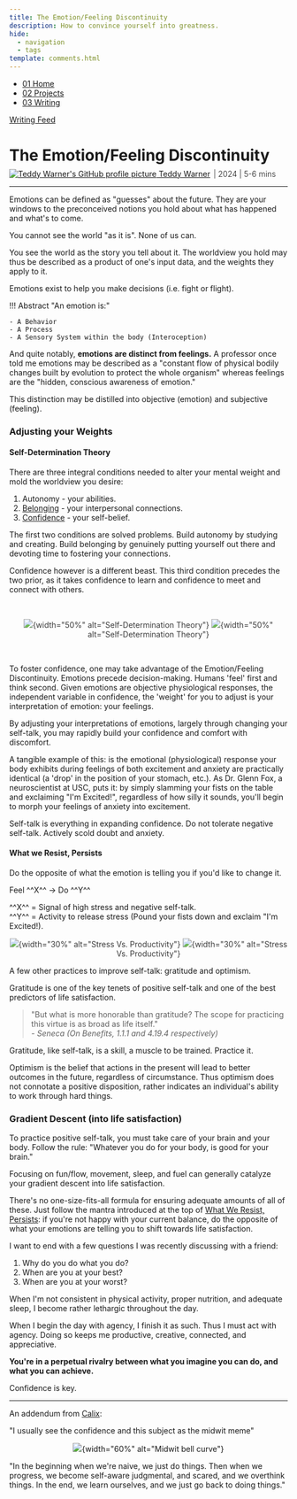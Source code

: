 ```yaml
---
title: The Emotion/Feeling Discontinuity
description: How to convince yourself into greatness.
hide:
  - navigation
  - tags
template: comments.html
---
```


<head>
  <meta charset="UTF-8">
  <meta name="viewport" content="width=device-width, initial-scale=1.0">
  
  <!-- Primary Meta Tags -->
  <meta name="title" content="The Emotion/Feeling Discontinuity - Teddy Warner">
  <meta name="description" content="How to convince yourself into greatness.">
  <meta name="keywords" content="Emotion theory, Feeling vs emotion, Self-determination theory, Confidence building, Self-talk, Emotional intelligence, Personal development, Psychology, Mental weights, Decision making, Gratitude practice, Optimism, Life satisfaction, Behavioral psychology, Emotional regulation">
  <meta name="author" content="Teddy Warner">
  <meta name="robots" content="index, follow">
  
  <!-- Open Graph / Facebook -->
  <meta property="og:type" content="website">
  <meta property="og:url" content="https://teddywarner.org/writings/edf/">
  <meta property="og:title" content="The Emotion/Feeling Discontinuity - Teddy Warner">
  <meta property="og:description" content="How to convince yourself into greatness.">
  <meta property="og:image" content="https://teddywarner.org/assets/images/thumb.png">
  <meta property="og:image:type" content="image/png">
  <meta property="og:image:width" content="1200">
  <meta property="og:image:height" content="630">

  <!-- Twitter -->
  <meta property="twitter:card" content="summary_large_image">
  <meta property="twitter:url" content="https://teddywarner.org/writings/edf/">
  <meta property="twitter:title" content="The Emotion/Feeling Discontinuity - Teddy Warner">
  <meta property="twitter:description" content="How to convince yourself into greatness.">
  <meta property="twitter:image" content="https://teddywarner.org/assets/images/thumb.png">

  <!-- Existing resource links -->
  <script src="https://kit.fontawesome.com/79ff35ecec.js" crossorigin="anonymous"></script>
  <link rel="preconnect" href="https://fonts.googleapis.com">
  <link rel="preconnect" href="https://fonts.gstatic.com" crossorigin>
  <link href="https://fonts.googleapis.com/css2?family=Crimson+Pro:ital,wght@0,200..900;1,200..900&display=swap" rel="stylesheet">
  <link href="https://fonts.googleapis.com/css2?family=Crimson+Pro:ital,wght@0,200..900;1,200..900&family=JetBrains+Mono:ital,wght@0,100..800;1,100..800&display=swap" rel="stylesheet">
  <link rel="stylesheet" href="../../assets/css/projects/project.css">
</head>

  <nav class="main-navigation">
    <ul>
      <li><a class="home" href="https://teddywarner.com"><span class="navnum">01</span> Home</a></li>
      <li><a class="proj" href="https://teddywarner.com/proj/"><span class="navnum">02</span> Projects</a></li>
      <li><a class="writ" href="https://teddywarner.com/writ/"><span class="navnum">03</span> Writing</a></li>
    </ul>
  </nav>

<div class="return2feed"><a href="https://teddywarner.org/writ"><i class="fa-solid fa-arrow-left-long"></i> Writing Feed</a></div>

# The Emotion/Feeling Discontinuity

<div style="margin-top: -0.8em;">
  <span class="abtlinks"><a href="https://x.com/WarnerTeddy"><img src="https://avatars.githubusercontent.com/u/48384497" alt="Teddy Warner's GitHub profile picture" class="profilepic"><span class="abt" id="name"> Teddy Warner</a><span class="abt" style="font-weight: 300; padding-left: 6px;"><span class="year">| 2024 </span>| <span class="readTime"><i class="far fa-clock"></i> 5-6 mins</span></span></span></span>
  <span class="share" style=" color: inherit;">
  <a class="fb" title="Share on Facebook" href="https://www.facebook.com/sharer/sharer.php?u=https://teddywarner.org/writings/efd/"><i class="fa-brands fa-facebook"></i></a>
  <a class="twitter" title="Share on Twitter" href="https://twitter.com/intent/tweet?url=https://teddywarner.org/writings/efd/&text="><i class="fa-brands fa-x-twitter"></i></a>
  <a class="pin" title="Share on Pinterest" href="https://pinterest.com/pin/create/button/?url=https://teddywarner.org/writings/efd/&media=&description="><i class="fa-brands fa-pinterest"></i></a>
  <a class="ln" title="Share on LinkedIn" href="https://www.linkedin.com/shareArticle?mini=true&url=https://teddywarner.org/writings/efd/"><i class="fab fa-linkedin"></i></a>
  <a class="email" title="Share via Email" href="mailto:info@example.com?&subject=&cc=&bcc=&body=https://teddywarner.org/writings/efd/%0A"><i class="fa-solid fa-paper-plane"></i></a>
  </span>
</div>

---

Emotions can be defined as "guesses" about the future. They are your windows to the preconceived notions you hold about what has happened and what's to come.

You cannot see the world "as it is". None of us can. 

You see the world as the story you tell about it. The worldview you hold may thus be described as a product of one's input data, and the weights they apply to it.

Emotions exist to help you make decisions (i.e. fight or flight).

!!! Abstract "An emotion is:"

    - A Behavior
    - A Process
    - A Sensory System within the body (Interoception)

And quite notably, **emotions are distinct from feelings.** A professor once told me emotions may be described as a "constant flow of physical bodily changes built by evolution to protect the whole organism" whereas feelings are the "hidden, conscious awareness of emotion."

This distinction may be distilled into objective (emotion) and subjective (feeling).

### Adjusting your Weights

#### Self-Determination Theory

There are three integral conditions needed to alter your mental weight and mold the worldview you desire:

1. Autonomy - your abilities.
2. [Belonging](https://teddywarner.org/writings/otherness-and-belonging) - your interpersonal connections.
3. [Confidence](https://teddywarner.org/writings/downforce) - your self-belief.

The first two conditions are solved problems. Build autonomy by studying and creating. Build belonging by genuinely putting yourself out there and devoting time to fostering your connections.

Confidence however is a different beast. This third condition precedes the two prior, as it takes confidence to learn and confidence to meet and connect with others.

<br>

<center style="opacity:85%;">

 ![](../assets/images/efd/sdtlight.png#only-light){width="50%" alt="Self-Determination Theory"}
 ![](../assets/images/efd/sdtdark.png#only-dark){width="50%" alt="Self-Determination Theory"}

</center>

<br>

To foster confidence, one may take advantage of the Emotion/Feeling Discontinuity. Emotions precede decision-making. Humans 'feel' first and think second. Given emotions are objective physiological responses, the independent variable in confidence, the 'weight' for you to adjust is your interpretation of emotion: your feelings.

By adjusting your interpretations of emotions, largely through changing your self-talk, you may rapidly build your confidence and comfort with discomfort.

A tangible example of this: is the emotional (physiological) response your body exhibits during feelings of both excitement and anxiety are practically identical (a 'drop' in the position of your stomach, etc.). As Dr. Glenn Fox, a neuroscientist at USC, puts it: by simply slamming your fists on the table and exclaiming "I'm Excited!", regardless of how silly it sounds, you'll begin to morph your feelings of anxiety into excitement.

Self-talk is everything in expanding confidence. Do not tolerate negative self-talk. Actively scold doubt and anxiety.

#### What we Resist, Persists

Do the opposite of what the emotion is telling you if you'd like to change it.

Feel ^^X^^ → Do ^^Y^^

^^X^^ = Signal of high stress and negative self-talk. <br>
^^Y^^ = Activity to release stress (Pound your fists down and exclaim "I'm Excited!).

<center style="opacity:85%;">

 ![](../assets/images/efd/stresslight.png#only-light){width="30%" alt="Stress Vs. Productivity"}
 ![](../assets/images/efd/stressdark.png#only-dark){width="30%" alt="Stress Vs. Productivity"}

</center>

A few other practices to improve self-talk: gratitude and optimism.

Gratitude is one of the key tenets of positive self-talk and one of the best predictors of life satisfaction. 

> "But what is more honorable than gratitude? The scope for practicing this virtue is as broad as life itself."<br>
> *- Seneca (On Benefits, 1.1.1 and 4.19.4 respectively)*

Gratitude, like self-talk, is a skill, a muscle to be trained. Practice it.

Optimism is the belief that actions in the present will lead to better outcomes in the future, regardless of circumstance. Thus optimism does not connotate a positive disposition, rather indicates an individual's ability to work through hard things.

### Gradient Descent (into life satisfaction)

To practice positive self-talk, you must take care of your brain and your body. Follow the rule: "Whatever you do for your body, is good for your brain."

Focusing on fun/flow, movement, sleep, and fuel can generally catalyze your gradient descent into life satisfaction. 

There's no one-size-fits-all formula for ensuring adequate amounts of all of these. Just follow the mantra introduced at the top of [What We Resist, Persists](#what-we-resist-persists): if you're not happy with your current balance, do the opposite of what your emotions are telling you to shift towards life satisfaction.

I want to end with a few questions I was recently discussing with a friend:

1. Why do you do what you do?
2. When are you at your best?
3. When are you at your worst?

When I'm not consistent in physical activity, proper nutrition, and adequate sleep, I become rather lethargic throughout the day.

When I begin the day with agency, I finish it as such. Thus I must act with agency. Doing so keeps me productive, creative, connected, and appreciative.

**You're in a perpetual rivalry between what you imagine you can do, and what you can achieve.**

Confidence is key.

---

An addendum from [Calix](https://x.com/calixo888): 

"I usually see the confidence and this subject as the midwit meme"

<center>

 ![](../assets/images/efd/midlight.png){width="60%" alt="Midwit bell curve"}

</center>

"In the beginning when we're naive, we just do things. Then when we progress, we become self-aware judgmental, and scared, and we overthink things. In the end, we learn ourselves, and we just go back to doing things."

[^1]: https://pubmed.ncbi.nlm.nih.gov/24220041/
[^2]: https://psycnet.apa.org/record/2000-16270-010
[^3]: https://psycnet.apa.org/record/2007-08438-002
[^4]: https://psycnet.apa.org/record/2004-21028-032
[^5]: https://www.gutenberg.org/files/3794/3794-h/3794-h.htm
[^6]: https://www.amazon.com/Range-Generalists-Triumph-Specialized-World/dp/0735214484
[^7]: https://www.amazon.com/Why-We-What-Understanding-Self-Motivation/dp/0140255265
[^8]: https://doi.org/10.1093/acrefore/9780190236557.013.154
[^9]: https://pubmed.ncbi.nlm.nih.gov/23535977/
[^10]: https://pubmed.ncbi.nlm.nih.gov/23945981/
[^11]: https://pubmed.ncbi.nlm.nih.gov/21942377/
[^12]: https://pubmed.ncbi.nlm.nih.gov/25795524/
[^13]: https://onlinelibrary.wiley.com/doi/10.1017/S0048577201393198
[^14]: https://psycnet.apa.org/record/2012-11874-012
[^15]: https://pubmed.ncbi.nlm.nih.gov/19558399/
[^16]: https://pubmed.ncbi.nlm.nih.gov/20364902/